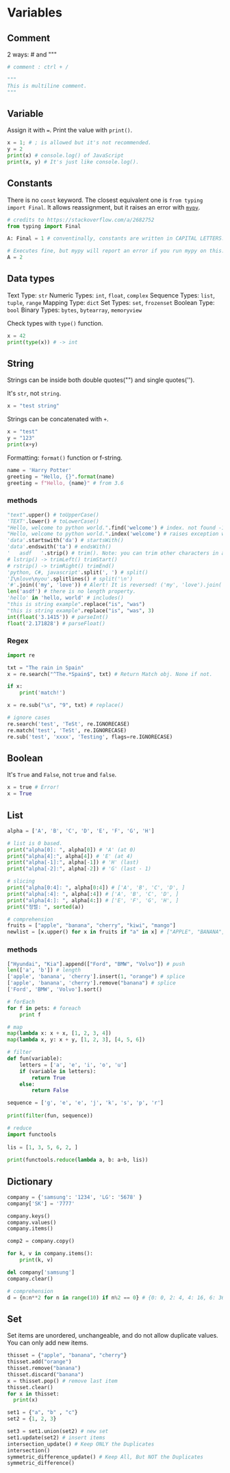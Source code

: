 # Variables

## Comment

2 ways: # and """

```py
# comment : ctrl + /
```

```py
"""
This is multiline comment.
"""
```

## Variable

Assign it with `=`. Print the value with `print()`.

```py
x = 1; # ; is allowed but it's not recommended.
y = 2
print(x) # console.log() of JavaScript
print(x, y) # It's just like console.log().
```

## Constants

There is no `const` keyword. The closest equivalent one is `from typing import Final`. It allows reassignment, but it raises an error with [`mypy`](https://mypy.readthedocs.io/en/stable/).

```py
# credits to https://stackoverflow.com/a/2682752
from typing import Final

A: Final = 1 # conventinally, constants are written in CAPITAL LETTERS.

# Executes fine, but mypy will report an error if you run mypy on this:
A = 2
```

## Data types

Text Type:	`str`
Numeric Types:	`int`, `float`, `complex`
Sequence Types:	`list`, `tuple`, `range`
Mapping Type:	`dict`
Set Types:	`set`, `frozenset`
Boolean Type:	`bool`
Binary Types:	`bytes`, `bytearray`, `memoryview`

Check types with `type()` function.

```py
x = 42
print(type(x)) # -> int
```

## String

Strings can be inside both double quotes("") and single quotes('').

It's `str`, not `string`.

```py
x = "test string"
```

Strings can be concatenated with `+`.

```py
x = "test"
y = "123"
print(x+y)
```

Formatting: `format()` function or f-string.

```py
name = 'Harry Potter'
greeting = "Hello, {}".format(name)
greeting = f"Hello, {name}" # from 3.6
```

### methods

```py
"text".upper() # toUpperCase()
'TEXT'.lower() # toLowerCase()
"Hello, welcome to python world.".find('welcome') # index. not found -1. index().
"Hello, welcome to python world.".index('welcome') # raises exception when not found.
'data'.startswith('da') # startsWith()
'data'.endswith('ta') # endsWith()
'   asdf   '.strip() # trim(). Note: you can trim other characters in addition to spaces.
# lstrip() -> trimLeft() trimStart()
# rstrip() -> trimRight() trimEnd()
'python, C#, javascript'.split(', ') # split()
'I\nlove\nyou'.splitlines() # split('\n')
'#'.join(('my', 'love')) # Alert! It is reversed! ('my', 'love').join('#') doesn't work!
len('asdf') # there is no length property.
'hello' in 'hello, world' # includes()
"this is string example".replace("is", "was")
"this is string example".replace("is", "was", 3)
int(float('3.1415')) # parseInt()
float('2.171828') # parseFloat()
```

### Regex

```py
import re

txt = "The rain in Spain"
x = re.search("^The.*Spain$", txt) # Return Match obj. None if not.

if x:
    print('match!')

x = re.sub("\s", "9", txt) # replace()

# ignore cases
re.search('test', 'TeSt', re.IGNORECASE)
re.match('test', 'TeSt', re.IGNORECASE)
re.sub('test', 'xxxx', 'Testing', flags=re.IGNORECASE)
```

## Boolean

It's `True` and `False`, not `true` and `false`.

```py
x = true # Error!
x = True
```

## List

```py
alpha = ['A', 'B', 'C', 'D', 'E', 'F', 'G', 'H']

# list is 0 based.
print("alpha[0]: ", alpha[0]) # 'A' (at 0)
print("alpha[4]:", alpha[4]) # 'E' (at 4)
print("alpha[-1]:", alpha[-1]) # 'H' (last)
print("alpha[-2]:", alpha[-2]) # 'G' (last - 1)

# slicing
print("alpha[0:4]: ", alpha[0:4]) # ['A', 'B', 'C', 'D', ]
print("alpha[:4]: ", alpha[:4]) # ['A', 'B', 'C', 'D', ]
print("alpha[4:]: ", alpha[4:]) # ['E', 'F', 'G', 'H', ]
print("정렬: ", sorted(a))

# comprehension
fruits = ["apple", "banana", "cherry", "kiwi", "mango"]
newlist = [x.upper() for x in fruits if "a" in x] # ["APPLE", "BANANA", "MANGO"]
```

### methods

```py
["Hyundai", "Kia"].append(["Ford", "BMW", "Volvo"]) # push 
len(['a', 'b']) # length
['apple', 'banana', 'cherry'].insert(1, "orange") # splice
['apple', 'banana', 'cherry'].remove("banana") # splice
['Ford', 'BMW', 'Volvo'].sort()

# forEach
for f in pets: # foreach
    print f

# map
map(lambda x: x + x, [1, 2, 3, 4])
map(lambda x, y: x + y, [1, 2, 3], [4, 5, 6])

# filter
def fun(variable):
    letters = ['a', 'e', 'i', 'o', 'u']
    if (variable in letters):
        return True
    else:
        return False

sequence = ['g', 'e', 'e', 'j', 'k', 's', 'p', 'r']
  
print(filter(fun, sequence))

# reduce
import functools
 
lis = [1, 3, 5, 6, 2, ]
 
print(functools.reduce(lambda a, b: a+b, lis))
```

## Dictionary

```py
company = {'samsung': '1234', 'LG': '5678' }
company['SK'] = '7777'

company.keys()
company.values()
company.items()

comp2 = company.copy()

for k, v in company.items():
    print(k, v)

del company['samsung']
company.clear()

# comprehension
d = {n:n**2 for n in range(10) if n%2 == 0} # {0: 0, 2: 4, 4: 16, 6: 36, 8: 64}
```

## Set

Set items are unordered, unchangeable, and do not allow duplicate values. You can only add new items.

```py
thisset = {"apple", "banana", "cherry"}
thisset.add("orange")
thisset.remove("banana")
thisset.discard("banana")
x = thisset.pop() # remove last item
thisset.clear()
for x in thisset:
  print(x)

set1 = {"a", "b" , "c"}
set2 = {1, 2, 3}

set3 = set1.union(set2) # new set
set1.update(set2) # insert items
intersection_update() # Keep ONLY the Duplicates
intersection()
symmetric_difference_update() # Keep All, But NOT the Duplicates
symmetric_difference()
```
